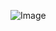 ![Image](https://www.google.com/url?sa=i&url=https%3A%2F%2Fna3em.cc%2F%25D8%25A7%25D8%25AC%25D9%2585%25D9%2584_%25D8%25B5%25D9%2588%25D8%25B1_%25D9%2585%25D9%2586%25D8%25A7%25D8%25B8%25D8%25B1_%25D8%25B7%25D8%25A8%25D9%258A%25D8%25B9%25D9%258A%25D9%2587_%25D8%25A7%25D8%25AD%25D9%2584%25D9%2589_%25D8%25A7%25D9%2584%25D9%2585%25D8%25B4%25D8%25A7%25D9%2587%25D8%25AF_%25D8%25A7%25D9%2584%25D8%25AC%2F&psig=AOvVaw3Kx7d9v4n5wp3BNlEsv-Vf&ust=1650897658739000&source=images&cd=vfe&ved=0CAwQjRxqFwoTCIiliZb3rPcCFQAAAAAdAAAAABAJ)
